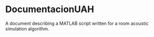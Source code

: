 # DocumentacionUAH
A document describing a MATLAB script written for a room acoustic simulation algorithm.
